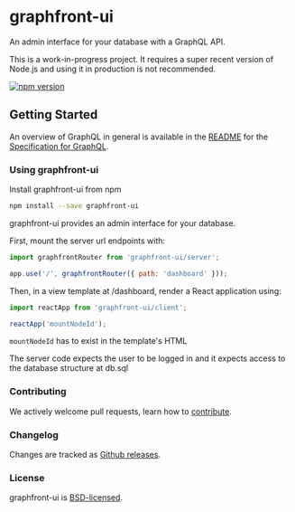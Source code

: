 # graphfront-ui

An admin interface for your database with a GraphQL API.

This is a work-in-progress project.
It requires a super recent version of Node.js and using it in production is not recommended.

[![npm version](https://badge.fury.io/js/graphfront-ui.svg)](https://badge.fury.io/js/graphfront-ui)

## Getting Started

An overview of GraphQL in general is available in the
[README](https://github.com/facebook/graphql/blob/master/README.md) for the
[Specification for GraphQL](https://github.com/facebook/graphql).

### Using graphfront-ui

Install graphfront-ui from npm

```sh
npm install --save graphfront-ui
```

graphfront-ui provides an admin interface for your database.

First, mount the server url endpoints with:

```js
import graphfrontRouter from 'graphfront-ui/server';

app.use('/', graphfrontRouter({ path: 'dashboard' }));
```

Then, in a view template at /dashboard, render a React application using:

```js
import reactApp from 'graphfront-ui/client';

reactApp('mountNodeId');
```

`mountNodeId` has to exist in the template's HTML

The server code expects the user to be logged in and it expects access to
the database structure at db.sql

### Contributing

We actively welcome pull requests, learn how to
[contribute](https://github.com/jscomplete/graphfront-ui/blob/master/CONTRIBUTING.md).

### Changelog

Changes are tracked as [Github releases](https://github.com/jscomplete/graphfront-ui/releases).

### License

graphfront-ui is [BSD-licensed](https://github.com/jscomplete/graphfront-ui/blob/master/LICENSE).
